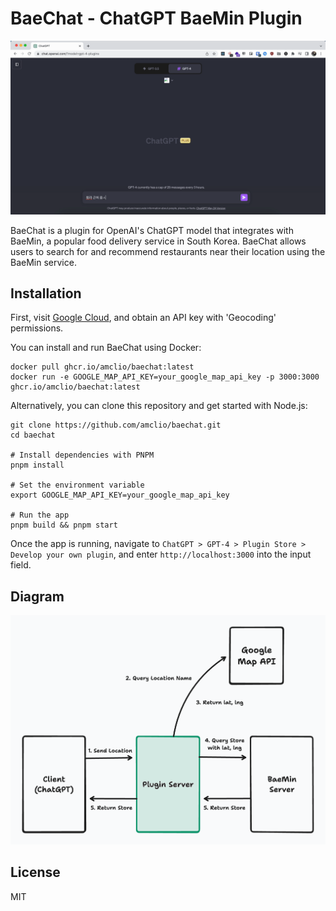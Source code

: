 # BaeChat - ChatGPT BaeMin Plugin

![Preview of BaeChat](assets/baechat.gif)

BaeChat is a plugin for OpenAI's ChatGPT model that integrates with BaeMin, a popular food delivery service in South Korea. BaeChat allows users to search for and recommend restaurants near their location using the BaeMin service.

## Installation

First, visit [Google Cloud](https://cloud.google.com/), and obtain an API key with 'Geocoding' permissions.

You can install and run BaeChat using Docker:

```shell
docker pull ghcr.io/amclio/baechat:latest
docker run -e GOOGLE_MAP_API_KEY=your_google_map_api_key -p 3000:3000 ghcr.io/amclio/baechat:latest
```

Alternatively, you can clone this repository and get started with Node.js:

```shell
git clone https://github.com/amclio/baechat.git
cd baechat

# Install dependencies with PNPM
pnpm install

# Set the environment variable
export GOOGLE_MAP_API_KEY=your_google_map_api_key

# Run the app
pnpm build && pnpm start
```

Once the app is running, navigate to `ChatGPT > GPT-4 > Plugin Store > Develop your own plugin`, and enter `http://localhost:3000` into the input field.

## Diagram

![Diagram of BaeChat](assets/diagram.png)

## License

MIT
